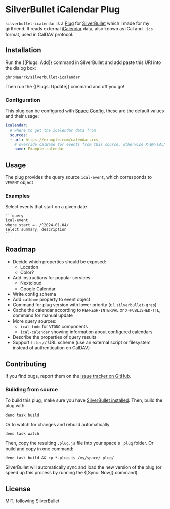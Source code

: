 # SilverBullet iCalendar Plug

`silverbullet-icalendar` is a [Plug](https://silverbullet.md/Plugs) for [SilverBullet](https://silverbullet.md/) which I made for my girlfriend.
It reads external [iCalendar](https://en.wikipedia.org/wiki/ICalendar) data, also known as iCal and `.ics` format, used in CalDAV protocol.

## Installation

Run the {[Plugs: Add]} command in SilverBullet and add paste this URI into the dialog box:

```
ghr:Maarrk/silverbullet-icalendar
```

Then run the {[Plugs: Update]} command and off you go!

### Configuration

This plug can be configured with [Space Config](https://silverbullet.md/Space%20Config), these are the default values and their usage:

```yaml
icalendar:
  # where to get the iCalendar data from
  sources:
  - url: https://example.com/calendar.ics
    # override calName for events from this source, otherwise X-WR-CALNAME is used
    name: Example calendar
```

## Usage

The plug provides the query source `ical-event`, which corresponds to `VEVENT` object

### Examples

Select events that start on a given date

~~~
```query
ical-event
where start =~ /^2024-01-04/
select summary, description
```
~~~

## Roadmap

- Decide which properties should be exposed:
  - Location
  - Color?
- Add instructions for popular services:
  - Nextcloud
  - Google Calendar
- Write config schema
- Add `calName` property to event object
- Command for plug version with lower priority (cf. `silverbullet-grep`)
- Cache the calendar according to `REFRESH-INTERVAL` or `X-PUBLISHED-TTL`, command for manual update
- More query sources:
  - `ical-todo` for `VTODO` components
  - `ical-calendar` showing information about configured calendars
- Describe the properties of query results
- Support `file://` URL scheme (use an external script or filesystem instead of authentication on CalDAV)

## Contributing

If you find bugs, report them on the [issue tracker on GitHub](https://github.com/Maarrk/silverbullet-icalendar/issues).

### Building from source

To build this plug, make sure you have [SilverBullet installed](https://silverbullet.md/Install). Then, build the plug with:

```shell
deno task build
```

Or to watch for changes and rebuild automatically

```shell
deno task watch
```

Then, copy the resulting `.plug.js` file into your space's `_plug` folder. Or build and copy in one command:

```shell
deno task build && cp *.plug.js /my/space/_plug/
```

SilverBullet will automatically sync and load the new version of the plug (or speed up this process by running the {[Sync: Now]} command).

## License

MIT, following SilverBullet
